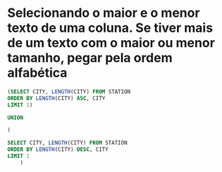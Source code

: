 # Selecionando o maior e o menor texto de uma coluna. Se tiver mais de um texto com o maior ou menor tamanho, pegar pela ordem alfabética

```sql
(SELECT CITY, LENGTH(CITY) FROM STATION
ORDER BY LENGTH(CITY) ASC, CITY
LIMIT 1) 

UNION 

(

SELECT CITY, LENGTH(CITY) FROM STATION
ORDER BY LENGTH(CITY) DESC, CITY
LIMIT 1
    )
